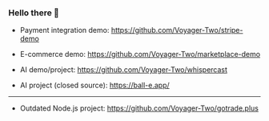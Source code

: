 ### Hello there 👋

- Payment integration demo: https://github.com/Voyager-Two/stripe-demo

- E-commerce demo: https://github.com/Voyager-Two/marketplace-demo

- AI demo/project: https://github.com/Voyager-Two/whispercast

- AI project (closed source): https://ball-e.app/

---

- Outdated Node.js project: https://github.com/Voyager-Two/gotrade.plus
